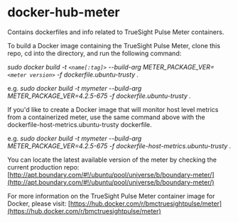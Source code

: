 # docker-hub-meter
Contains dockerfiles and info related to TrueSight Pulse Meter containers.

To build a Docker image containing the TrueSight Pulse Meter, clone this repo, cd into the directory, and run the following command:

*sudo docker build -t `<name[:tag]>` --build-arg METER_PACKAGE_VER=`<meter version>` -f dockerfile.ubuntu-trusty .*

e.g.  *sudo docker build -t mymeter --build-arg METER_PACKAGE_VER=4.2.5-675 -f dockerfile.ubuntu-trusty .*

If you'd like to create a Docker image that will monitor host level metrics from a containerized meter, use the same command above with the dockerfile-host-metrics.ubuntu-trusty dockerfile.

e.g.  *sudo docker build -t mymeter --build-arg METER_PACKAGE_VER=4.2.5-675 -f dockerfile-host-metrics.ubuntu-trusty .*

You can locate the latest available version of the meter by checking the current production repo: [http://apt.boundary.com/#!/ubuntu/pool/universe/b/boundary-meter/](http://apt.boundary.com/#!/ubuntu/pool/universe/b/boundary-meter/)

For more information on the TrueSight Pulse Meter container image for Docker, please visit: [https://hub.docker.com/r/bmctruesightpulse/meter](https://hub.docker.com/r/bmctruesightpulse/meter)
